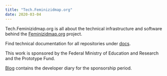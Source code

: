 ```yaml
---
title: "Tech.Feminizidmap.org"
date: 2020-03-04
---
```


Tech.Feminizidmap.org is all about the technical infrastructure and software behind the [Feminizidmap.org](https://feminizidmap.org) project.

Find technical documentation for all repositories under [docs](/docs).

This work is sponsored by the Federal Ministry of Education and Research and the Prototype Fund.

[Blog](/blog) contains the developer diary for the sponsorship period.
